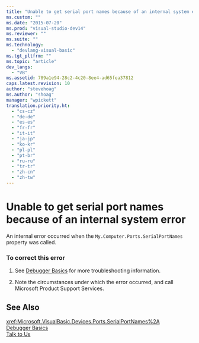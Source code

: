 ```yaml
---
title: "Unable to get serial port names because of an internal system error | Microsoft Docs"
ms.custom: ""
ms.date: "2015-07-20"
ms.prod: "visual-studio-dev14"
ms.reviewer: ""
ms.suite: ""
ms.technology: 
  - "devlang-visual-basic"
ms.tgt_pltfrm: ""
ms.topic: "article"
dev_langs: 
  - "VB"
ms.assetid: 789a1e94-28c2-4c20-8ee4-ad65fea37812
caps.latest.revision: 10
author: "stevehoag"
ms.author: "shoag"
manager: "wpickett"
translation.priority.ht: 
  - "cs-cz"
  - "de-de"
  - "es-es"
  - "fr-fr"
  - "it-it"
  - "ja-jp"
  - "ko-kr"
  - "pl-pl"
  - "pt-br"
  - "ru-ru"
  - "tr-tr"
  - "zh-cn"
  - "zh-tw"
---
```

# Unable to get serial port names because of an internal system error
An internal error occurred when the `My.Computer.Ports.SerialPortNames` property was called.  
  
### To correct this error  
  
1.  See [Debugger Basics](/visual-studio/debugger/debugger-basics) for more troubleshooting information.  
  
2.  Note the circumstances under which the error occurred, and call Microsoft Product Support Services.  
  
## See Also  
 <xref:Microsoft.VisualBasic.Devices.Ports.SerialPortNames%2A>   
 [Debugger Basics](/visual-studio/debugger/debugger-basics)   
 [Talk to Us](/visual-studio/ide/talk-to-us)